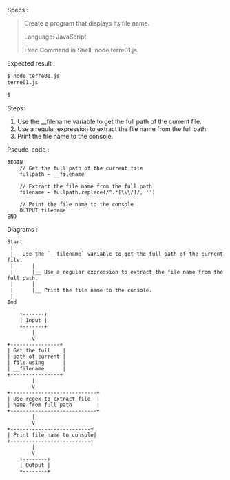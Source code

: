 Specs :

> Create a program that displays its file name.
>
> Language: JavaScript
>
> Exec Command in Shell: node terre01.js

Expected result :

```sh
$ node terre01.js
terre01.js

$ 
```

Steps:

1.    Use the __filename variable to get the full path of the current file.
2.    Use a regular expression to extract the file name from the full path.
3.    Print the file name to the console.

Pseudo-code :

```
BEGIN
    // Get the full path of the current file
    fullpath ← __filename

    // Extract the file name from the full path
    filename ← fullpath.replace(/^.*[\\\/]/, '')

    // Print the file name to the console
    OUTPUT filename
END
```

Diagrams :

```
Start
 |
 |__ Use the `__filename` variable to get the full path of the current file.
 |      |
 |      |__ Use a regular expression to extract the file name from the full path.
 |      |
 |      |__ Print the file name to the console.
 |
End
```

```
    +-------+
    | Input |
    +-------+
        |
        V
+----------------+
| Get the full    |
| path of current |
| file using      |
| __filename      |
+----------------+
        |
        V
+----------------------------+
| Use regex to extract file  |
| name from full path        |
+----------------------------+
        |
        V
+--------------------------+
| Print file name to console|
+--------------------------+
        |
        V
    +--------+
    | Output |
    +--------+
```
